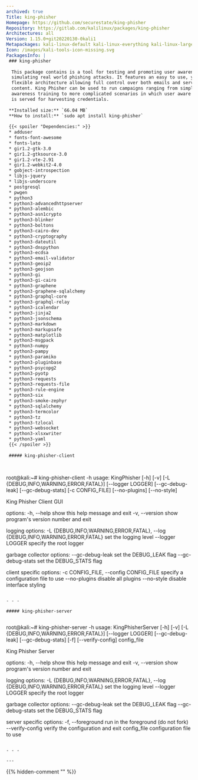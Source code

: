 ```yaml
---
archived: true
Title: king-phisher
Homepage: https://github.com/securestate/king-phisher
Repository: https://gitlab.com/kalilinux/packages/king-phisher
Architectures: all
Version: 1.15.0+git20220130-0kali1
Metapackages: kali-linux-default kali-linux-everything kali-linux-large 
Icon: /images/kali-tools-icon-missing.svg
PackagesInfo: |
 ### king-phisher
 
  This package contains is a tool for testing and promoting user awareness by
  simulating real world phishing attacks. It features an easy to use, yet very
  flexible architecture allowing full control over both emails and server
  content. King Phisher can be used to run campaigns ranging from simple
  awareness training to more complicated scenarios in which user aware content
  is served for harvesting credentials.
 
 **Installed size:** `66.04 MB`  
 **How to install:** `sudo apt install king-phisher`  
 
 {{< spoiler "Dependencies:" >}}
 * adduser
 * fonts-font-awesome
 * fonts-lato
 * gir1.2-gtk-3.0
 * gir1.2-gtksource-3.0
 * gir1.2-vte-2.91
 * gir1.2-webkit2-4.0
 * gobject-introspection
 * libjs-jquery
 * libjs-underscore
 * postgresql
 * pwgen
 * python3
 * python3-advancedhttpserver 
 * python3-alembic 
 * python3-asn1crypto
 * python3-blinker 
 * python3-boltons 
 * python3-cairo-dev
 * python3-cryptography
 * python3-dateutil 
 * python3-dnspython 
 * python3-ecdsa 
 * python3-email-validator
 * python3-geoip2 
 * python3-geojson 
 * python3-gi
 * python3-gi-cairo
 * python3-graphene 
 * python3-graphene-sqlalchemy 
 * python3-graphql-core 
 * python3-graphql-relay 
 * python3-icalendar 
 * python3-jinja2 
 * python3-jsonschema 
 * python3-markdown
 * python3-markupsafe 
 * python3-matplotlib 
 * python3-msgpack 
 * python3-numpy
 * python3-pampy
 * python3-paramiko 
 * python3-pluginbase 
 * python3-psycopg2 
 * python3-pyotp 
 * python3-requests 
 * python3-requests-file 
 * python3-rule-engine
 * python3-six 
 * python3-smoke-zephyr 
 * python3-sqlalchemy 
 * python3-termcolor 
 * python3-tz 
 * python3-tzlocal 
 * python3-websocket 
 * python3-xlsxwriter 
 * python3-yaml 
 {{< /spoiler >}}
 
 ##### king-phisher-client
 
 
 ```
 root@kali:~# king-phisher-client -h
 usage: KingPhisher [-h] [-v] [-L {DEBUG,INFO,WARNING,ERROR,FATAL}]
                    [--logger LOGGER] [--gc-debug-leak] [--gc-debug-stats]
                    [-c CONFIG_FILE] [--no-plugins] [--no-style]
 
 King Phisher Client GUI
 
 options:
   -h, --help            show this help message and exit
   -v, --version         show program's version number and exit
 
 logging options:
   -L {DEBUG,INFO,WARNING,ERROR,FATAL}, --log {DEBUG,INFO,WARNING,ERROR,FATAL}
                         set the logging level
   --logger LOGGER       specify the root logger
 
 garbage collector options:
   --gc-debug-leak       set the DEBUG_LEAK flag
   --gc-debug-stats      set the DEBUG_STATS flag
 
 client specific options:
   -c CONFIG_FILE, --config CONFIG_FILE
                         specify a configuration file to use
   --no-plugins          disable all plugins
   --no-style            disable interface styling
 ```
 
 - - -
 
 ##### king-phisher-server
 
 
 ```
 root@kali:~# king-phisher-server -h
 usage: KingPhisherServer [-h] [-v] [-L {DEBUG,INFO,WARNING,ERROR,FATAL}]
                          [--logger LOGGER] [--gc-debug-leak]
                          [--gc-debug-stats] [-f] [--verify-config]
                          config_file
 
 King Phisher Server
 
 options:
   -h, --help            show this help message and exit
   -v, --version         show program's version number and exit
 
 logging options:
   -L {DEBUG,INFO,WARNING,ERROR,FATAL}, --log {DEBUG,INFO,WARNING,ERROR,FATAL}
                         set the logging level
   --logger LOGGER       specify the root logger
 
 garbage collector options:
   --gc-debug-leak       set the DEBUG_LEAK flag
   --gc-debug-stats      set the DEBUG_STATS flag
 
 server specific options:
   -f, --foreground      run in the foreground (do not fork)
   --verify-config       verify the configuration and exit
   config_file           configuration file to use
 ```
 
 - - -
 
---
```

{{% hidden-comment "<!--Do not edit anything above this line-->" %}}
